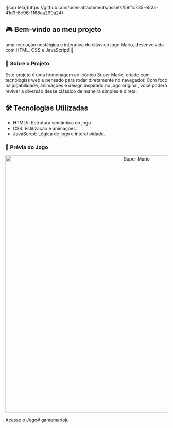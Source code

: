 <p align="center">
</p>
![cap tela](https://github.com/user-attachments/assets/59f1c735-e52a-41d3-8e96-1168aa290a24)

## 🎮 Bem-vindo ao meu projeto
uma recriação nostálgica e interativa do clássico jogo Mario, desenvolvida com HTML, CSS e JavaScript! 🌟

### 📜 Sobre o Projeto

Este projeto é uma homenagem ao icônico Super Mario, criado com tecnologias web e pensado para rodar diretamente no navegador. Com foco na jogabilidade, animações e design inspirado no jogo original, você poderá reviver a diversão desse clássico de maneira simples e direta.

## 🛠️ Tecnologias Utilizadas
 - HTML5: Estrutura semântica do jogo.
 - CSS: Estilização e animações.
 - JavaScript: Lógica de jogo e interatividade.

### 📸 Prévia do Jogo

<p align="center">
<img style="width:800px" src="assets/cap tela.jpg" alt="Super Mario">
</p>

<a target="_blank" href="https://joomdeveloper.github.io/Game-do-Mario/">Acesse o Jogo</a># gamemarioju
